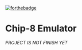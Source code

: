 [![forthebadge](https://forthebadge.com/images/badges/made-with-c-plus-plus.svg)](https://forthebadge.com)

# Chip-8 Emulator

_PROJECT IS NOT FINISH YET_
